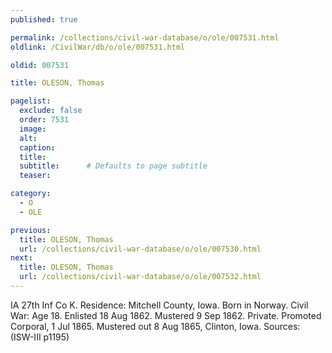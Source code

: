 ```yaml
---
published: true

permalink: /collections/civil-war-database/o/ole/007531.html
oldlink: /CivilWar/db/o/ole/007531.html

oldid: 007531

title: OLESON, Thomas

pagelist:
  exclude: false
  order: 7531
  image: 
  alt:
  caption:
  title:
  subtitle:      # Defaults to page subtitle
  teaser:

category: 
  - O 
  - OLE

previous:
  title: OLESON, Thomas
  url: /collections/civil-war-database/o/ole/007530.html  
next:
  title: OLESON, Thomas
  url: /collections/civil-war-database/o/ole/007532.html   
---
```

IA 27th Inf Co K. Residence: Mitchell County, Iowa. Born in Norway. Civil War: Age 18. Enlisted 18 Aug 1862. Mustered 9 Sep 1862. Private. Promoted Corporal, 1 Jul 1865. Mustered out 8 Aug 1865, Clinton, Iowa. Sources: (ISW-III p1195)